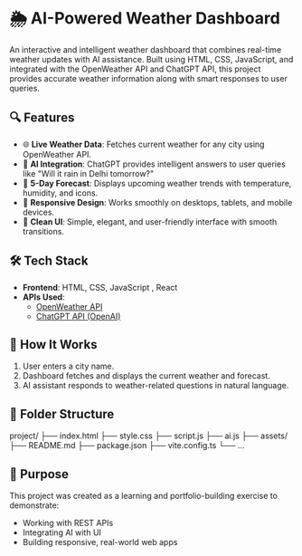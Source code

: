 # 🌦️ AI-Powered Weather Dashboard

An interactive and intelligent weather dashboard that combines real-time weather updates with AI assistance. Built using HTML, CSS, JavaScript, and integrated with the OpenWeather API and ChatGPT API, this project provides accurate weather information along with smart responses to user queries.

## 🔍 Features

- 🌐 **Live Weather Data**: Fetches current weather for any city using OpenWeather API.
- 🧠 **AI Integration**: ChatGPT provides intelligent answers to user queries like "Will it rain in Delhi tomorrow?"
- 📅 **5-Day Forecast**: Displays upcoming weather trends with temperature, humidity, and icons.
- 📱 **Responsive Design**: Works smoothly on desktops, tablets, and mobile devices.
- 🎨 **Clean UI**: Simple, elegant, and user-friendly interface with smooth transitions.

## 🛠️ Tech Stack

- **Frontend**: HTML, CSS, JavaScript , React
- **APIs Used**:
  - [OpenWeather API](https://openweathermap.org/)
  - [ChatGPT API (OpenAI)](https://platform.openai.com/)

## 🚀 How It Works

1. User enters a city name.
2. Dashboard fetches and displays the current weather and forecast.
3. AI assistant responds to weather-related questions in natural language.

## 📂 Folder Structure

project/
├── index.html
├── style.css
├── script.js
├── ai.js
├── assets/
├── README.md
├── package.json
├── vite.config.ts
└── ...

## 🎯 Purpose

This project was created as a learning and portfolio-building exercise to demonstrate:
- Working with REST APIs
- Integrating AI with UI
- Building responsive, real-world web apps
